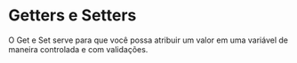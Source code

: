 # Getters e Setters

O Get e Set serve para que você possa atribuir um valor em uma variável de maneira controlada e com validações.